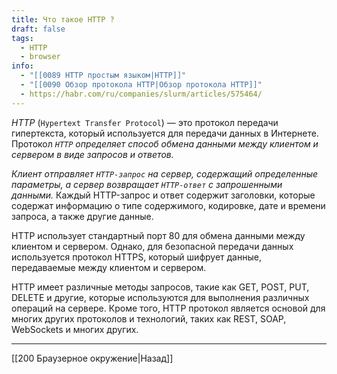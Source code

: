 ```yaml
---
title: Что такое HTTP ?
draft: false
tags:
  - HTTP
  - browser
info:
  - "[[0089 HTTP простым языком|HTTP]]"
  - "[[0090 Обзор протокола HTTP|Обзор протокола HTTP]]"
  - https://habr.com/ru/companies/slurm/articles/575464/
---
```

_HTTP_ (`Hypertext Transfer Protocol`) — это протокол передачи гипертекста, который используется для передачи данных в Интернете. Протокол _`HTTP` определяет способ обмена данными между клиентом и сервером в виде запросов и ответов._

_Клиент отправляет `HTTP-запрос` на сервер, содержащий определенные параметры, а сервер возвращает `HTTP-ответ` с запрошенными данными._ Каждый HTTP-запрос и ответ содержит заголовки, которые содержат информацию о типе содержимого, кодировке, дате и времени запроса, а также другие данные.

HTTP использует стандартный порт 80 для обмена данными между клиентом и сервером. Однако, для безопасной передачи данных используется протокол HTTPS, который шифрует данные, передаваемые между клиентом и сервером.

HTTP имеет различные методы запросов, такие как GET, POST, PUT, DELETE и другие, которые используются для выполнения различных операций на сервере. Кроме того, HTTP протокол является основой для многих других протоколов и технологий, таких как REST, SOAP, WebSockets и многих других.

---

[[200 Браузерное окружение|Назад]]